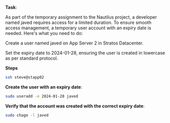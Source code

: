 **Task**:

As part of the temporary assignment to the Nautilus project, a developer named javed requires access for a limited duration. To ensure smooth access management, a temporary user account with an expiry date is needed. Here's what you need to do:


Create a user named javed on App Server 2 in Stratos Datacenter.

Set the expiry date to 2024-01-28, ensuring the user is created in lowercase as per standard protocol.

**Steps**

```bash
ssh steve@stapp02
```
**Create the user with an expiry date**:

```bash
sudo useradd -e 2024-01-28 javed
```

**Verify that the account was created with the correct expiry date**:

```bash
sudo chage -l javed
```
